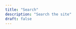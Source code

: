 ```yaml
---
title: "Search"
description: "Search the site"
draft: false
---
```


<div id="search"></div>

<script>
window.addEventListener('DOMContentLoaded', (event) => {
  new PagefindUI({ element: "#search" });
});
</script>